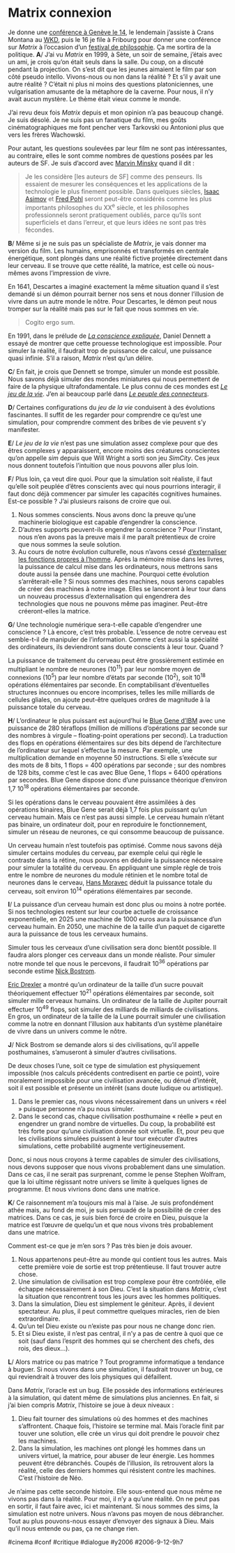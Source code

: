 # Matrix connexion

Je donne une [conférence à Genève le 14](manager-par-la-connexion.md), le lendemain j’assiste à Crans Montana au [WKD](http://www.wkdialogue.org/), puis le 16 je file à Fribourg pour donner une conférence sur *Matrix* à l’occasion d’un [festival de philosophie](http://www.festivalphilosophie.info/). Ça me sortira de la politique.
**A**/ J’ai vu *Matrix* en 1999, à Sète, un soir de semaine, j’étais avec un ami, je crois qu’on était seuls dans la salle. Du coup, on a discuté pendant la projection. On s’est dit que les jeunes aimaient le film par son côté pseudo intello. Vivons-nous ou non dans la réalité ? Et s’il y avait une autre réalité ? C’était ni plus ni moins des questions platoniciennes, une vulgarisation amusante de la métaphore de la caverne. Pour nous, il n’y avait aucun mystère. Le thème était vieux comme le monde.

J’ai revu deux fois *Matrix* depuis et mon opinion n’a pas beaucoup changé. Je suis désolé. Je ne suis pas un fanatique du film, mes goûts cinématographiques me font pencher vers Tarkovski ou Antonioni plus que vers les frères Wachowski.

Pour autant, les questions soulevées par leur film ne sont pas intéressantes, au contraire, elles le sont comme nombres de questions posées par les auteurs de SF. Je suis d’accord avec [Marvin Minsky](http://web.media.mit.edu/~minsky/) quand il dit :

> Je les considère [les auteurs de SF] comme des penseurs. Ils essaient de mesurer les conséquences et les applications de la technologie le plus finement possible. Dans quelques siècles, [Isaac Asimov](http://fr.wikipedia.org/wiki/Isaac_Asimov) et [Fred Pohl](http://en.wikipedia.org/wiki/Frederik_Pohl) seront peut-être considérés comme les plus importants philosophes du XX<sup>e</sup> siècle, et les philosophes professionnels seront pratiquement oubliés, parce qu’ils sont superficiels et dans l’erreur, et que leurs idées ne sont pas très fécondes.

**B**/ Même si je ne suis pas un spécialiste de *Matrix*, je vais donner ma version du film. Les humains, emprisonnés et transformés en centrale énergétique, sont plongés dans une réalité fictive projetée directement dans leur cerveau. Il se trouve que cette réalité, la matrice, est celle où nous-mêmes avons l’impression de vivre.

En 1641, Descartes a imaginé exactement la même situation quand il s’est demandé si un démon pourrait berner nos sens et nous donner l’illusion de vivre dans un autre monde le nôtre. Pour Descartes, le démon peut nous tromper sur la réalité mais pas sur le fait que nous sommes en vie.

> Cogito ergo sum.

En 1991, dans le prélude de [*La conscience expliquée*](http://www.amazon.fr/conscience-expliqu%e9e-Daniel-Dennett/dp/2738102166/sr=8-2/qid=1157653820/ref=sr_1_2/402-5334915-1934535?ie=UTF8&s=gateway), Daniel Dennett a essayé de montrer que cette prouesse technologique est impossible. Pour simuler la réalité, il faudrait trop de puissance de calcul, une puissance quasi infinie. S’il a raison, *Matrix* n’est qu’un délire.

**C**/ En fait, je crois que Dennett se trompe, simuler un monde est possible. Nous savons déjà simuler des mondes miniatures qui nous permettent de faire de la physique ultrafondamentale. Le plus connu de ces mondes est [*Le jeu de la vie*](http://users.skynet.be/NightGem/programs/cwlife/). J’en ai beaucoup parlé dans [*Le peuple des connecteurs*](http://www.tcrouzet.com/connecteurs/).

**D**/ Certaines configurations du *jeu de la vie* conduisent à des évolutions fascinantes. Il suffit de les regarder pour comprendre ce qu’est une simulation, pour comprendre comment des bribes de vie peuvent s’y manifester.

**E**/ *Le jeu de la vie* n’est pas une simulation assez complexe pour que des êtres complexes y apparaissent, encore moins des créatures conscientes qu’on appelle *sim* depuis que Will Wright a sorti son jeu *SimCity*. Ces jeux nous donnent toutefois l’intuition que nous pouvons aller plus loin.

**F**/ Plus loin, ça veut dire quoi. Pour que la simulation soit réaliste, il faut qu’elle soit peuplée d’êtres conscients avec qui nous pourrions interagir, il faut donc déjà commencer par simuler les capacités cognitives humaines. Est-ce possible ? J’ai plusieurs raisons de croire que oui.

1. Nous sommes conscients. Nous avons donc la preuve qu’une machinerie biologique est capable d’engendrer la conscience.
2. D’autres supports peuvent-ils engendrer la conscience ? Pour l’instant, nous n’en avons pas la preuve mais il me paraît prétentieux de croire que nous sommes la seule solution.
3. Au cours de notre évolution culturelle, nous n’avons cessé [d’externaliser les fonctions propres à l’homme](reseau-ou-espace.md). Après la mémoire mise dans les livres, la puissance de calcul mise dans les ordinateurs, nous mettrons sans doute aussi la pensée dans une machine. Pourquoi cette évolution s’arrêterait-elle ? Si nous sommes des machines, nous serons capables de créer des machines à notre image. Elles se lanceront à leur tour dans un nouveau processus d’externalisation qui engendrera des technologies que nous ne pouvons même pas imaginer. Peut-être créeront-elles la matrice.

**G**/ Une technologie numérique sera-t-elle capable d’engendrer une conscience ? Là encore, c’est très probable. L’essence de notre cerveau est semble-t-il de manipuler de l’information. Comme c’est aussi la spécialité des ordinateurs, ils deviendront sans doute conscients à leur tour. Quand ?

La puissance de traitement du cerveau peut être grossièrement estimée en multipliant le nombre de neurones (10<sup>11</sup>) par leur nombre moyen de connexions (10<sup>5</sup>) par leur nombre d’états par seconde (10<sup>2</sup>), soit 10<sup>18</sup> opérations élémentaires par seconde. En comptabilisant d’éventuelles structures inconnues ou encore incomprises, telles les mille milliards de cellules gliales, on ajoute peut-être quelques ordres de magnitude à la puissance totale du cerveau. 

**H**/ L’ordinateur le plus puissant est aujourd’hui le [Blue Gene d’IBM](http://top500.org/) avec une puissance de 280 téraflops (million de millions d’opérations par seconde sur des nombres à virgule – floating-point operations per second). La traduction des flops en opérations élémentaires sur des bits dépend de l’architecture de l’ordinateur sur lequel s’effectue la mesure. Par exemple, une multiplication demande en moyenne 50 instructions. Si elle s’exécute sur des mots de 8 bits, 1 flops = 400 opérations par seconde ; sur des nombres de 128 bits, comme c’est le cas avec Blue Gene, 1 flops = 6400 opérations par secondes. Blue Gene dispose donc d’une puissance théorique d’environ 1,7 10<sup>18</sup> opérations élémentaires par seconde.

Si les opérations dans le cerveau pouvaient être assimilées à des opérations binaires, Blue Gene serait déjà 1,7 fois plus puissant qu’un cerveau humain. Mais ce n’est pas aussi simple. Le cerveau humain n’étant pas binaire, un ordinateur doit, pour en reproduire le fonctionnement, simuler un réseau de neurones, ce qui consomme beaucoup de puissance.

Un cerveau humain n’est toutefois pas optimisé. Comme nous savons déjà simuler certains modules du cerveau, par exemple celui qui règle le contraste dans la rétine, nous pouvons en déduire la puissance nécessaire pour simuler la totalité du cerveau. En appliquant une simple règle de trois entre le nombre de neurones du module rétinien et le nombre total de neurones dans le cerveau, [Hans Moravec](http://www.frc.ri.cmu.edu/~hpm/) déduit la puissance totale du cerveau, soit environ 10<sup>14</sup> opérations élémentaires par seconde.

**I**/ La puissance d’un cerveau humain est donc plus ou moins à notre portée. Si nos technologies restent sur leur courbe actuelle de croissance exponentielle, en 2025 une machine de 1000 euros aura la puissance d’un cerveau humain. En 2050, une machine de la taille d’un paquet de cigarette aura la puissance de tous les cerveaux humains.

Simuler tous les cerveaux d’une civilisation sera donc bientôt possible. Il faudra alors plonger ces cerveaux dans un monde réaliste. Pour simuler notre monde tel que nous le percevons, il faudrait 10<sup>36</sup> opérations par seconde estime [Nick Bostrom](http://www.nickbostrom.com/).

[Eric Drexler](http://en.wikipedia.org/wiki/K._Eric_Drexler) a montré qu’un ordinateur de la taille d’un sucre pouvait théoriquement effectuer 10<sup>21</sup> opérations élémentaires par seconde, soit simuler mille cerveaux humains. Un ordinateur de la taille de Jupiter pourrait effectuer 10<sup>49</sup> flops, soit simuler des milliards de milliards de civilisations. En gros, un ordinateur de la taille de la Lune pourrait simuler une civilisation comme la notre en donnant l’illusion aux habitants d’un système planétaire de vivre dans un univers comme le nôtre.

**J**/ Nick Bostrom se demande alors si des civilisations, qu’il appelle posthumaines, s’amuseront à simuler d’autres civilisations.

De deux choses l’une, soit ce type de simulation est physiquement impossible (nos calculs précédents contredisent en partie ce point), voire moralement impossible pour une civilisation avancée, ou dénué d’intérêt, soit il est possible et présente un intérêt (sans doute ludique ou artistique).

1. Dans le premier cas, nous vivons nécessairement dans un univers « réel » puisque personne n’a pu nous simuler.
2. Dans le second cas, chaque civilisation posthumaine « réelle » peut en engendrer un grand nombre de virtuelles. Du coup, la probabilité est très forte pour qu’une civilisation donnée soit virtuelle. Et, pour peu que les civilisations simulées puissent à leur tour exécuter d’autres simulations, cette probabilité augmente vertigineusement.

Donc, si nous nous croyons à terme capables de simuler des civilisations, nous devons supposer que nous vivons probablement dans une simulation. Dans ce cas, il ne serait pas surprenant, comme le pense Stephen Wolfram, que la loi ultime régissant notre univers se limite à quelques lignes de programme. Et nous vivrions donc dans une matrice.

**K**/ Ce raisonnement m’a toujours mis mal à l’aise. Je suis profondément athée mais, au fond de moi, je suis persuadé de la possibilité de créer des matrices. Dans ce cas, je suis bien forcé de croire en Dieu, puisque la matrice est l’œuvre de quelqu’un et que nous vivons très probablement dans une matrice.

Comment est-ce que je m’en sors ? Pas très bien je dois avouer.

1. Nous appartenons peut-être au monde qui contient tous les autres. Mais cette première voie de sortie est trop prétentieuse. Il faut trouver autre chose.
2. Une simulation de civilisation est trop complexe pour être contrôlée, elle échappe nécessairement à son Dieu. C’est la situation dans *Matrix*, c’est la situation que rencontrent tous les jours avec les hommes politiques.
3. Dans la simulation, Dieu est simplement le géniteur. Après, il devient spectateur. Au plus, il peut commettre quelques miracles, rien de bien extraordinaire.
4. Qu’un tel Dieu existe ou n’existe pas pour nous ne change donc rien.
5. Et si Dieu existe, il n’est pas central, il n’y a pas de centre à quoi que ce soit (sauf dans l’esprit des hommes qui se cherchent des chefs, des rois, des dieux...).

**L**/ Alors matrice ou pas matrice ? Tout programme informatique a tendance à buguer. Si nous vivons dans une simulation, il faudrait trouver un bug, ce qui reviendrait à trouver des lois physiques qui défaillent.

Dans *Matrix*, l’oracle est un bug. Elle possède des informations extérieures à la simulation, qui datent même de simulations plus anciennes. En fait, si j’ai bien compris *Matrix*, l’histoire se joue à deux niveaux :

1. Dieu fait tourner des simulations où des hommes et des machines s’affrontent. Chaque fois, l’histoire se termine mal. Mais l’oracle finit par touver une solution, elle crée un virus qui doit prendre le pouvoir chez les machines.
2. Dans la simulation, les machines ont plongé les hommes dans un univers virtuel, la matrice, pour abuser de leur énergie. Les hommes peuvent être débranchés. Coupés de l’illusion, ils retrouvent alors la réalité, celle des derniers hommes qui résistent contre les machines. C’est l’histoire de Néo.

Je n’aime pas cette seconde histoire. Elle sous-entend que nous même ne vivons pas dans la réalité. Pour moi, il n’y a qu’une réalité. On ne peut pas en sortir, il faut faire avec, ici et maintenant. Si nous sommes des sims, la simulation est notre univers. Nous n’avons pas moyen de nous débrancher. Tout au plus pouvons-nous essayer d’envoyer des signaux à Dieu. Mais qu’il nous entende ou pas, ça ne change rien.

#cinema #conf #critique #dialogue #y2006 #2006-9-12-9h7

